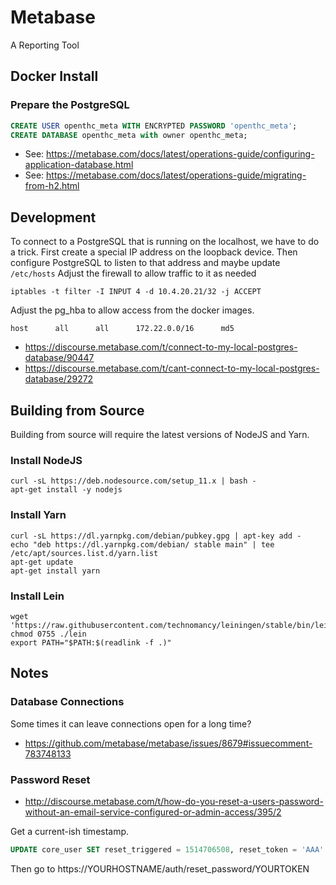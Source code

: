 # Metabase

A Reporting Tool

## Docker Install

### Prepare the PostgreSQL

```sql
CREATE USER openthc_meta WITH ENCRYPTED PASSWORD 'openthc_meta';
CREATE DATABASE openthc_meta with owner openthc_meta;
```

* See: https://metabase.com/docs/latest/operations-guide/configuring-application-database.html
* See: https://metabase.com/docs/latest/operations-guide/migrating-from-h2.html


## Development

To connect to a PostgreSQL that is running on the localhost, we have to do a trick.
First create a special IP address on the loopback device.
Then configure PostgreSQL to listen to that address and maybe update `/etc/hosts`
Adjust the firewall to allow traffic to it as needed

```shell
iptables -t filter -I INPUT 4 -d 10.4.20.21/32 -j ACCEPT
```

Adjust the pg_hba to allow access from the docker images.

```
host      all      all      172.22.0.0/16      md5
```

- https://discourse.metabase.com/t/connect-to-my-local-postgres-database/90447
- https://discourse.metabase.com/t/cant-connect-to-my-local-postgres-database/29272


## Building from Source

Building from source will require the latest versions of NodeJS and Yarn.

### Install NodeJS

```
curl -sL https://deb.nodesource.com/setup_11.x | bash -
apt-get install -y nodejs
```

### Install Yarn

```
curl -sL https://dl.yarnpkg.com/debian/pubkey.gpg | apt-key add -
echo "deb https://dl.yarnpkg.com/debian/ stable main" | tee /etc/apt/sources.list.d/yarn.list
apt-get update
apt-get install yarn
```


### Install Lein

```
wget 'https://raw.githubusercontent.com/technomancy/leiningen/stable/bin/lein'
chmod 0755 ./lein
export PATH="$PATH:$(readlink -f .)"
```

## Notes

### Database Connections

Some times it can leave connections open for a long time?

- https://github.com/metabase/metabase/issues/8679#issuecomment-783748133


### Password Reset

- http://discourse.metabase.com/t/how-do-you-reset-a-users-password-without-an-email-service-configured-or-admin-access/395/2

Get a current-ish timestamp.

```sql
UPDATE core_user SET reset_triggered = 1514706508, reset_token = 'AAA'  where id = 1;
```

Then go to https://YOURHOSTNAME/auth/reset_password/YOURTOKEN
